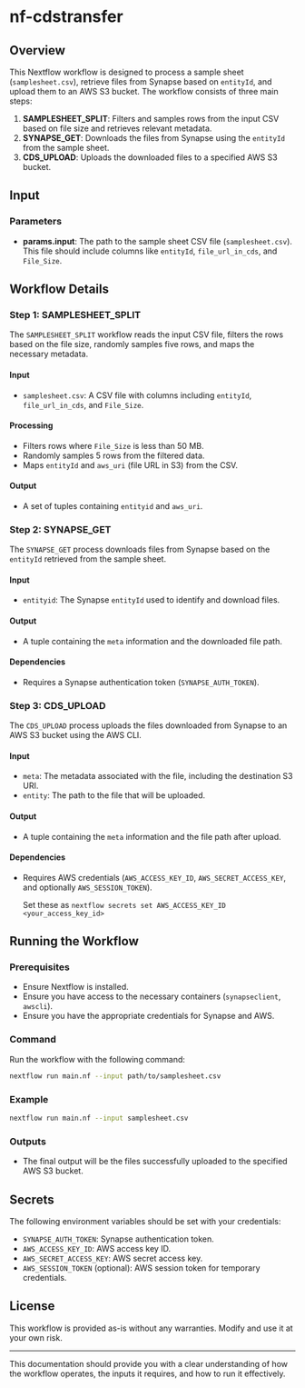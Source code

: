 # nf-cdstransfer

## Overview

This Nextflow workflow is designed to process a sample sheet (`samplesheet.csv`), retrieve files from Synapse based on `entityId`, and upload them to an AWS S3 bucket. The workflow consists of three main steps:

1. **SAMPLESHEET_SPLIT**: Filters and samples rows from the input CSV based on file size and retrieves relevant metadata.
2. **SYNAPSE_GET**: Downloads the files from Synapse using the `entityId` from the sample sheet.
3. **CDS_UPLOAD**: Uploads the downloaded files to a specified AWS S3 bucket.

## Input

### Parameters
- **params.input**: The path to the sample sheet CSV file (`samplesheet.csv`). This file should include columns like `entityId`, `file_url_in_cds`, and `File_Size`.

## Workflow Details

### Step 1: SAMPLESHEET_SPLIT

The `SAMPLESHEET_SPLIT` workflow reads the input CSV file, filters the rows based on the file size, randomly samples five rows, and maps the necessary metadata.

#### Input
- `samplesheet.csv`: A CSV file with columns including `entityId`, `file_url_in_cds`, and `File_Size`.

#### Processing
- Filters rows where `File_Size` is less than 50 MB.
- Randomly samples 5 rows from the filtered data.
- Maps `entityId` and `aws_uri` (file URL in S3) from the CSV.

#### Output
- A set of tuples containing `entityid` and `aws_uri`.

### Step 2: SYNAPSE_GET

The `SYNAPSE_GET` process downloads files from Synapse based on the `entityId` retrieved from the sample sheet.

#### Input
- `entityid`: The Synapse `entityId` used to identify and download files.

#### Output
- A tuple containing the `meta` information and the downloaded file path.

#### Dependencies
- Requires a Synapse authentication token (`SYNAPSE_AUTH_TOKEN`).

### Step 3: CDS_UPLOAD

The `CDS_UPLOAD` process uploads the files downloaded from Synapse to an AWS S3 bucket using the AWS CLI.

#### Input
- `meta`: The metadata associated with the file, including the destination S3 URI.
- `entity`: The path to the file that will be uploaded.

#### Output
- A tuple containing the `meta` information and the file path after upload.

#### Dependencies
- Requires AWS credentials (`AWS_ACCESS_KEY_ID`, `AWS_SECRET_ACCESS_KEY`, and optionally `AWS_SESSION_TOKEN`).

  Set these as `nextflow secrets set AWS_ACCESS_KEY_ID <your_access_key_id>`

## Running the Workflow

### Prerequisites
- Ensure Nextflow is installed.
- Ensure you have access to the necessary containers (`synapseclient`, `awscli`).
- Ensure you have the appropriate credentials for Synapse and AWS.

### Command
Run the workflow with the following command:

```bash
nextflow run main.nf --input path/to/samplesheet.csv
```

### Example

```bash
nextflow run main.nf --input samplesheet.csv
```

### Outputs
- The final output will be the files successfully uploaded to the specified AWS S3 bucket.

## Secrets

The following environment variables should be set with your credentials:

- `SYNAPSE_AUTH_TOKEN`: Synapse authentication token.
- `AWS_ACCESS_KEY_ID`: AWS access key ID.
- `AWS_SECRET_ACCESS_KEY`: AWS secret access key.
- `AWS_SESSION_TOKEN` (optional): AWS session token for temporary credentials.

## License

This workflow is provided as-is without any warranties. Modify and use it at your own risk.

---

This documentation should provide you with a clear understanding of how the workflow operates, the inputs it requires, and how to run it effectively.
